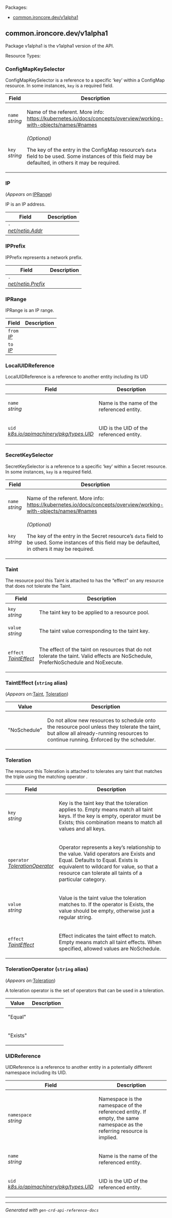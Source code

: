 <p>Packages:</p>
<ul>
<li>
<a href="#common.ironcore.dev%2fv1alpha1">common.ironcore.dev/v1alpha1</a>
</li>
</ul>
<h2 id="common.ironcore.dev/v1alpha1">common.ironcore.dev/v1alpha1</h2>
<div>
<p>Package v1alpha1 is the v1alpha1 version of the API.</p>
</div>
Resource Types:
<ul></ul>
<h3 id="common.ironcore.dev/v1alpha1.ConfigMapKeySelector">ConfigMapKeySelector
</h3>
<div>
<p>ConfigMapKeySelector is a reference to a specific &lsquo;key&rsquo; within a ConfigMap resource.
In some instances, <code>key</code> is a required field.</p>
</div>
<table>
<thead>
<tr>
<th>Field</th>
<th>Description</th>
</tr>
</thead>
<tbody>
<tr>
<td>
<code>name</code><br/>
<em>
string
</em>
</td>
<td>
<p>Name of the referent.
More info: <a href="https://kubernetes.io/docs/concepts/overview/working-with-objects/names/#names">https://kubernetes.io/docs/concepts/overview/working-with-objects/names/#names</a></p>
</td>
</tr>
<tr>
<td>
<code>key</code><br/>
<em>
string
</em>
</td>
<td>
<em>(Optional)</em>
<p>The key of the entry in the ConfigMap resource&rsquo;s <code>data</code> field to be used.
Some instances of this field may be defaulted, in others it may be
required.</p>
</td>
</tr>
</tbody>
</table>
<h3 id="common.ironcore.dev/v1alpha1.IP">IP
</h3>
<p>
(<em>Appears on:</em><a href="#common.ironcore.dev/v1alpha1.IPRange">IPRange</a>)
</p>
<div>
<p>IP is an IP address.</p>
</div>
<table>
<thead>
<tr>
<th>Field</th>
<th>Description</th>
</tr>
</thead>
<tbody>
<tr>
<td>
<code>-</code><br/>
<em>
<a href="https://pkg.go.dev/net/netip#Addr">
net/netip.Addr
</a>
</em>
</td>
<td>
</td>
</tr>
</tbody>
</table>
<h3 id="common.ironcore.dev/v1alpha1.IPPrefix">IPPrefix
</h3>
<div>
<p>IPPrefix represents a network prefix.</p>
</div>
<table>
<thead>
<tr>
<th>Field</th>
<th>Description</th>
</tr>
</thead>
<tbody>
<tr>
<td>
<code>-</code><br/>
<em>
<a href="https://pkg.go.dev/net/netip#Prefix">
net/netip.Prefix
</a>
</em>
</td>
<td>
</td>
</tr>
</tbody>
</table>
<h3 id="common.ironcore.dev/v1alpha1.IPRange">IPRange
</h3>
<div>
<p>IPRange is an IP range.</p>
</div>
<table>
<thead>
<tr>
<th>Field</th>
<th>Description</th>
</tr>
</thead>
<tbody>
<tr>
<td>
<code>from</code><br/>
<em>
<a href="#common.ironcore.dev/v1alpha1.IP">
IP
</a>
</em>
</td>
<td>
</td>
</tr>
<tr>
<td>
<code>to</code><br/>
<em>
<a href="#common.ironcore.dev/v1alpha1.IP">
IP
</a>
</em>
</td>
<td>
</td>
</tr>
</tbody>
</table>
<h3 id="common.ironcore.dev/v1alpha1.LocalUIDReference">LocalUIDReference
</h3>
<div>
<p>LocalUIDReference is a reference to another entity including its UID</p>
</div>
<table>
<thead>
<tr>
<th>Field</th>
<th>Description</th>
</tr>
</thead>
<tbody>
<tr>
<td>
<code>name</code><br/>
<em>
string
</em>
</td>
<td>
<p>Name is the name of the referenced entity.</p>
</td>
</tr>
<tr>
<td>
<code>uid</code><br/>
<em>
<a href="https://pkg.go.dev/k8s.io/apimachinery/pkg/types#UID">
k8s.io/apimachinery/pkg/types.UID
</a>
</em>
</td>
<td>
<p>UID is the UID of the referenced entity.</p>
</td>
</tr>
</tbody>
</table>
<h3 id="common.ironcore.dev/v1alpha1.SecretKeySelector">SecretKeySelector
</h3>
<div>
<p>SecretKeySelector is a reference to a specific &lsquo;key&rsquo; within a Secret resource.
In some instances, <code>key</code> is a required field.</p>
</div>
<table>
<thead>
<tr>
<th>Field</th>
<th>Description</th>
</tr>
</thead>
<tbody>
<tr>
<td>
<code>name</code><br/>
<em>
string
</em>
</td>
<td>
<p>Name of the referent.
More info: <a href="https://kubernetes.io/docs/concepts/overview/working-with-objects/names/#names">https://kubernetes.io/docs/concepts/overview/working-with-objects/names/#names</a></p>
</td>
</tr>
<tr>
<td>
<code>key</code><br/>
<em>
string
</em>
</td>
<td>
<em>(Optional)</em>
<p>The key of the entry in the Secret resource&rsquo;s <code>data</code> field to be used.
Some instances of this field may be defaulted, in others it may be
required.</p>
</td>
</tr>
</tbody>
</table>
<h3 id="common.ironcore.dev/v1alpha1.Taint">Taint
</h3>
<div>
<p>The resource pool this Taint is attached to has the &ldquo;effect&rdquo; on
any resource that does not tolerate the Taint.</p>
</div>
<table>
<thead>
<tr>
<th>Field</th>
<th>Description</th>
</tr>
</thead>
<tbody>
<tr>
<td>
<code>key</code><br/>
<em>
string
</em>
</td>
<td>
<p>The taint key to be applied to a resource pool.</p>
</td>
</tr>
<tr>
<td>
<code>value</code><br/>
<em>
string
</em>
</td>
<td>
<p>The taint value corresponding to the taint key.</p>
</td>
</tr>
<tr>
<td>
<code>effect</code><br/>
<em>
<a href="#common.ironcore.dev/v1alpha1.TaintEffect">
TaintEffect
</a>
</em>
</td>
<td>
<p>The effect of the taint on resources
that do not tolerate the taint.
Valid effects are NoSchedule, PreferNoSchedule and NoExecute.</p>
</td>
</tr>
</tbody>
</table>
<h3 id="common.ironcore.dev/v1alpha1.TaintEffect">TaintEffect
(<code>string</code> alias)</h3>
<p>
(<em>Appears on:</em><a href="#common.ironcore.dev/v1alpha1.Taint">Taint</a>, <a href="#common.ironcore.dev/v1alpha1.Toleration">Toleration</a>)
</p>
<div>
</div>
<table>
<thead>
<tr>
<th>Value</th>
<th>Description</th>
</tr>
</thead>
<tbody><tr><td><p>&#34;NoSchedule&#34;</p></td>
<td><p>Do not allow new resources to schedule onto the resource pool unless they tolerate the taint,
but allow all already-running resources to continue running.
Enforced by the scheduler.</p>
</td>
</tr></tbody>
</table>
<h3 id="common.ironcore.dev/v1alpha1.Toleration">Toleration
</h3>
<div>
<p>The resource this Toleration is attached to tolerates any taint that matches
the triple <key,value,effect> using the matching operator <operator>.</p>
</div>
<table>
<thead>
<tr>
<th>Field</th>
<th>Description</th>
</tr>
</thead>
<tbody>
<tr>
<td>
<code>key</code><br/>
<em>
string
</em>
</td>
<td>
<p>Key is the taint key that the toleration applies to. Empty means match all taint keys.
If the key is empty, operator must be Exists; this combination means to match all values and all keys.</p>
</td>
</tr>
<tr>
<td>
<code>operator</code><br/>
<em>
<a href="#common.ironcore.dev/v1alpha1.TolerationOperator">
TolerationOperator
</a>
</em>
</td>
<td>
<p>Operator represents a key&rsquo;s relationship to the value.
Valid operators are Exists and Equal. Defaults to Equal.
Exists is equivalent to wildcard for value, so that a resource can
tolerate all taints of a particular category.</p>
</td>
</tr>
<tr>
<td>
<code>value</code><br/>
<em>
string
</em>
</td>
<td>
<p>Value is the taint value the toleration matches to.
If the operator is Exists, the value should be empty, otherwise just a regular string.</p>
</td>
</tr>
<tr>
<td>
<code>effect</code><br/>
<em>
<a href="#common.ironcore.dev/v1alpha1.TaintEffect">
TaintEffect
</a>
</em>
</td>
<td>
<p>Effect indicates the taint effect to match. Empty means match all taint effects.
When specified, allowed values are NoSchedule.</p>
</td>
</tr>
</tbody>
</table>
<h3 id="common.ironcore.dev/v1alpha1.TolerationOperator">TolerationOperator
(<code>string</code> alias)</h3>
<p>
(<em>Appears on:</em><a href="#common.ironcore.dev/v1alpha1.Toleration">Toleration</a>)
</p>
<div>
<p>A toleration operator is the set of operators that can be used in a toleration.</p>
</div>
<table>
<thead>
<tr>
<th>Value</th>
<th>Description</th>
</tr>
</thead>
<tbody><tr><td><p>&#34;Equal&#34;</p></td>
<td></td>
</tr><tr><td><p>&#34;Exists&#34;</p></td>
<td></td>
</tr></tbody>
</table>
<h3 id="common.ironcore.dev/v1alpha1.UIDReference">UIDReference
</h3>
<div>
<p>UIDReference is a reference to another entity in a potentially different namespace including its UID.</p>
</div>
<table>
<thead>
<tr>
<th>Field</th>
<th>Description</th>
</tr>
</thead>
<tbody>
<tr>
<td>
<code>namespace</code><br/>
<em>
string
</em>
</td>
<td>
<p>Namespace is the namespace of the referenced entity. If empty,
the same namespace as the referring resource is implied.</p>
</td>
</tr>
<tr>
<td>
<code>name</code><br/>
<em>
string
</em>
</td>
<td>
<p>Name is the name of the referenced entity.</p>
</td>
</tr>
<tr>
<td>
<code>uid</code><br/>
<em>
<a href="https://pkg.go.dev/k8s.io/apimachinery/pkg/types#UID">
k8s.io/apimachinery/pkg/types.UID
</a>
</em>
</td>
<td>
<p>UID is the UID of the referenced entity.</p>
</td>
</tr>
</tbody>
</table>
<hr/>
<p><em>
Generated with <code>gen-crd-api-reference-docs</code>
</em></p>
